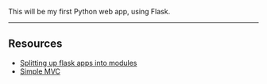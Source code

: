 This will be my first Python web app,
using Flask.

---
## Resources
* [Splitting up flask apps into modules](http://flask.pocoo.org/docs/0.11/patterns/packages/)
* [Simple MVC](https://realpython.com/blog/python/the-model-view-controller-mvc-paradigm-summarized-with-legos/)
